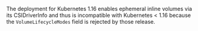 The deployment for Kubernetes 1.16 enables ephemeral inline volumes via
its CSIDriverInfo and thus is incompatible with Kubernetes < 1.16
because the `VolumeLifecycleModes` field is rejected by those release.
